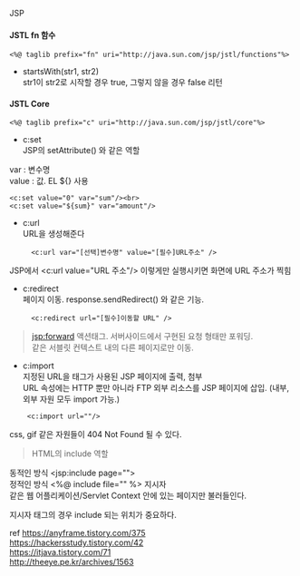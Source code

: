 JSP

#### JSTL fn 함수

    <%@ taglib prefix="fn" uri="http://java.sun.com/jsp/jstl/functions"%>

  - startsWith(str1, str2)<br>
    str1이 str2로 시작할 경우 true, 그렇지 않을 경우 false 리턴

#### JSTL Core

    <%@ taglib prefix="c" uri="http://java.sun.com/jsp/jstl/core"%>

- c:set<br>
JSP의 setAttribute() 와 같은 역할

var : 변수명<br>
value : 값. EL ${} 사용<br>

    <c:set value="0" var="sum"/><br>
    <c:set value="${sum}" var="amount"/>

- c:url<br>
URL을 생성해준다

        <c:url var="[선택]변수명" value="[필수]URL주소" />

JSP에서 <c:url value="URL 주소"/> 이렇게만 실행시키면 화면에 URL 주소가 찍힘

- c:redirect<br>
페이지 이동. response.sendRedirect() 와 같은 기능.


        <c:redirect url="[필수]이동할 URL" />
        
><jsp:forward> 액션태그. 서버사이드에서 구현된 요청 형태만 포워딩.<br>
같은 서블릿 컨텍스트 내의 다른 페이지로만 이동.

- c:import<br>
지정된 URL을 태그가 사용된 JSP 페이지에 출력, 첨부<br>
URL 속성에는 HTTP 뿐만 아니라 FTP 외부 리소스를 JSP 페이지에 삽입. (내부, 외부 자원 모두 import 가능.)

       <c:import url=""/>
    
css, gif 같은 자원들이 404 Not Found 될 수 있다.

>HTML의 include 역할

동적인 방식 <jsp:include page=""><br>
정적인 방식 <%@ include file="" %> 지시자<br>
같은 웹 어플리케이션/Servlet Context 안에 있는 페이지만 불러들인다.

지시자 태그의 경우 include 되는 위치가 중요하다.

ref https://anyframe.tistory.com/375<br>
https://hackersstudy.tistory.com/42<br>
https://itjava.tistory.com/71<br>
http://theeye.pe.kr/archives/1563
